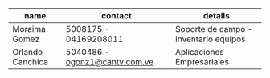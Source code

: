 |name|contact|details|
|-|-|-|
|Moraima Gomez|5008175 - 04169208011|Soporte de campo - Inventario equipos|
|Orlando Canchica|5040486 - ogonz1@cantv.com.ve|Aplicaciones Empresariales|
